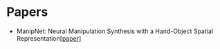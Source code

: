 # Papers
- ManipNet: Neural Manipulation Synthesis with a Hand-Object Spatial Representation[[paper](https://research.fb.com/wp-content/uploads/2021/06/ManipNet-Neural-Manipulation-Synthesis-with-a-Hand-Object-Spatial-Representation.pdf)]

